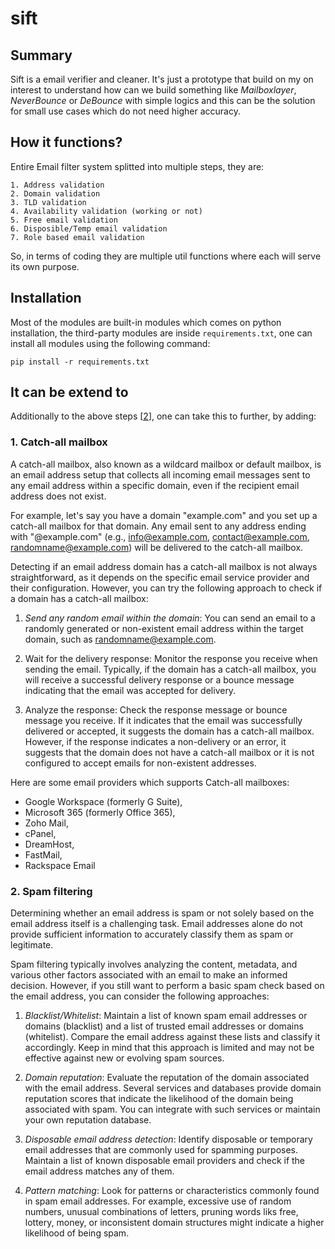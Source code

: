 # sift

## Summary
Sift is a email verifier and cleaner. It's just a prototype that build on my on interest to understand how can we build something like *Mailboxlayer*, *NeverBounce* or *DeBounce* with simple logics and this can be the solution for small use cases which do not need higher accuracy.

## How it functions?
Entire Email filter system splitted into multiple steps, they are:
```
1. Address validation
2. Domain validation
3. TLD validation
4. Availability validation (working or not)
5. Free email validation
6. Disposible/Temp email validation
7. Role based email validation
```

So, in terms of coding they are multiple util functions where each will serve its own purpose.

## Installation
Most of the modules are built-in modules which comes on python installation, the third-party modules are inside `requirements.txt`, one can install all modules using the following command:

```
pip install -r requirements.txt
```

## It can be extend to
Additionally to the above steps [[2](#how-it-functions?)], one can take this to further, by adding:

### 1. Catch-all mailbox
A catch-all mailbox, also known as a wildcard mailbox or default mailbox, is an email address setup that collects all incoming email messages sent to any email address within a specific domain, even if the recipient email address does not exist.

For example, let's say you have a domain "example.com" and you set up a catch-all mailbox for that domain. Any email sent to any address ending with "@example.com" (e.g., info@example.com, contact@example.com, randomname@example.com) will be delivered to the catch-all mailbox.

Detecting if an email address domain has a catch-all mailbox is not always straightforward, as it depends on the specific email service provider and their configuration. However, you can try the following approach to check if a domain has a catch-all mailbox:

1. *Send any random email within the domain*: You can send an email to a randomly generated or non-existent email address within the target domain, such as randomname@example.com.

2. Wait for the delivery response: Monitor the response you receive when sending the email. Typically, if the domain has a catch-all mailbox, you will receive a successful delivery response or a bounce message indicating that the email was accepted for delivery.

3. Analyze the response: Check the response message or bounce message you receive. If it indicates that the email was successfully delivered or accepted, it suggests the domain has a catch-all mailbox. However, if the response indicates a non-delivery or an error, it suggests that the domain does not have a catch-all mailbox or it is not configured to accept emails for non-existent addresses.

Here are some email providers which supports Catch-all mailboxes:
- Google Workspace (formerly G Suite), 
- Microsoft 365 (formerly Office 365),
- Zoho Mail, 
- cPanel, 
- DreamHost, 
- FastMail, 
- Rackspace Email
### 2. Spam filtering
    
Determining whether an email address is spam or not solely based on the email address itself is a challenging task. Email addresses alone do not provide sufficient information to accurately classify them as spam or legitimate.

Spam filtering typically involves analyzing the content, metadata, and various other factors associated with an email to make an informed decision. However, if you still want to perform a basic spam check based on the email address, you can consider the following approaches:

1. *Blacklist/Whitelist*: Maintain a list of known spam email addresses or domains (blacklist) and a list of trusted email addresses or domains (whitelist). Compare the email address against these lists and classify it accordingly. Keep in mind that this approach is limited and may not be effective against new or evolving spam sources.

2. *Domain reputation*: Evaluate the reputation of the domain associated with the email address. Several services and databases provide domain reputation scores that indicate the likelihood of the domain being associated with spam. You can integrate with such services or maintain your own reputation database.

3. *Disposable email address detection*: Identify disposable or temporary email addresses that are commonly used for spamming purposes. Maintain a list of known disposable email providers and check if the email address matches any of them.

4. *Pattern matching*: Look for patterns or characteristics commonly found in spam email addresses. For example, excessive use of random numbers, unusual combinations of letters, pruning words liks free, lottery, money, or inconsistent domain structures might indicate a higher likelihood of being spam.